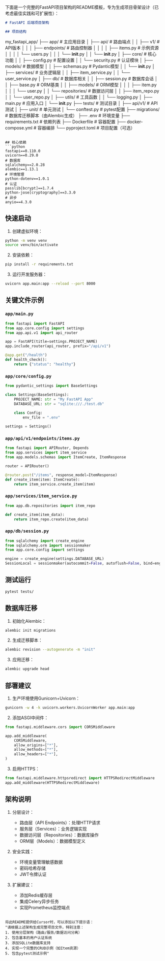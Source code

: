 下面是一个完整的FastAPI项目架构的README模板，专为生成项目骨架设计（已考虑最佳实践和可扩展性）：

```markdown
# FastAPI 后端项目架构

## 项目结构
```
my_fastapi_app/
├── app/                         # 主应用目录
│   ├── api/                     # 路由端点
│   │   ├── v1/                  # API版本
│   │   │   ├── endpoints/       # 路由控制器
│   │   │   │   ├── items.py     # 示例资源
│   │   │   │   └── users.py
│   │   │   └── __init__.py
│   │   └── __init__.py
│   ├── core/                    # 核心功能
│   │   ├── config.py            # 配置设置
│   │   └── security.py          # 认证模块
│   ├── models/                  # 数据模型
│   │   ├── schemas.py           # Pydantic模型
│   │   └── __init__.py
│   ├── services/                # 业务逻辑层
│   │   ├── item_service.py
│   │   └── user_service.py
│   ├── db/                      # 数据库相关
│   │   ├── session.py           # 数据库会话
│   │   ├── base.py              # ORM基类
│   │   ├── models/              # ORM模型
│   │   │   ├── item.py
│   │   │   └── user.py
│   │   └── repositories/        # 数据访问层
│   │       ├── item_repo.py
│   │       └── user_repo.py
│   ├── utils/                   # 工具函数
│   │   └── logging.py
│   ├── main.py                  # 应用入口
│   └── __init__.py
├── tests/                       # 测试目录
│   ├── api/v1/                  # API测试
│   ├── unit/                    # 单元测试
│   └── conftest.py              # pytest配置
├── migrations/                  # 数据库迁移脚本（由Alembic生成）
├── .env                         # 环境变量
├── requirements.txt             # 依赖列表
├── Dockerfile                   # 容器配置
├── docker-compose.yml           # 容器编排
└── pyproject.toml               # 项目配置（可选）
```

## 核心依赖
```python
fastapi==0.110.0
uvicorn==0.29.0
# 数据库
sqlalchemy==2.0.28
alembic==1.13.1
# 环境管理
python-dotenv==1.0.1
# 认证
passlib[bcrypt]==1.7.4
python-jose[cryptography]==3.3.0
# 异步
anyio==4.3.0
```

## 快速启动
1. 创建虚拟环境：
```bash
python -m venv venv
source venv/bin/activate
```

2. 安装依赖：
```bash
pip install -r requirements.txt
```

3. 运行开发服务器：
```bash
uvicorn app.main:app --reload --port 8000
```

## 关键文件示例

### `app/main.py`
```python
from fastapi import FastAPI
from app.core.config import settings
from app.api.v1 import api_router

app = FastAPI(title=settings.PROJECT_NAME)
app.include_router(api_router, prefix="/api/v1")

@app.get("/health")
def health_check():
    return {"status": "healthy"}
```

### `app/core/config.py`
```python
from pydantic_settings import BaseSettings

class Settings(BaseSettings):
    PROJECT_NAME: str = "My FastAPI App"
    DATABASE_URL: str = "sqlite:///./test.db"
    
    class Config:
        env_file = ".env"

settings = Settings()
```

### `app/api/v1/endpoints/items.py`
```python
from fastapi import APIRouter, Depends
from app.services import item_service
from app.models.schemas import ItemCreate, ItemResponse

router = APIRouter()

@router.post("/items", response_model=ItemResponse)
def create_item(item: ItemCreate):
    return item_service.create_item(item)
```

### `app/services/item_service.py`
```python
from app.db.repositories import item_repo

def create_item(item_data):
    return item_repo.create(item_data)
```

### `app/db/session.py`
```python
from sqlalchemy import create_engine
from sqlalchemy.orm import sessionmaker
from app.core.config import settings

engine = create_engine(settings.DATABASE_URL)
SessionLocal = sessionmaker(autocommit=False, autoflush=False, bind=engine)
```

## 测试运行
```bash
pytest tests/
```

## 数据库迁移
1. 初始化Alembic：
```bash
alembic init migrations
```

2. 生成迁移脚本：
```bash
alembic revision --autogenerate -m "init"
```

3. 应用迁移：
```bash
alembic upgrade head
```

## 部署建议
1. 生产环境使用Gunicorn+Uvicorn：
```bash
gunicorn -w 4 -k uvicorn.workers.UvicornWorker app.main:app
```

2. 添加ASGI中间件：
```python
from fastapi.middleware.cors import CORSMiddleware

app.add_middleware(
    CORSMiddleware,
    allow_origins=["*"],
    allow_methods=["*"],
    allow_headers=["*"],
)
```

3. 启用HTTPS：
```python
from fastapi.middleware.httpsredirect import HTTPSRedirectMiddleware
app.add_middleware(HTTPSRedirectMiddleware)
```

## 架构说明
1. 分层设计：
   - 路由层（API Endpoints）：处理HTTP请求
   - 服务层（Services）：业务逻辑实现
   - 数据访问层（Repositories）：数据库操作
   - ORM层（Models）：数据模型定义

2. 安全实践：
   - 环境变量管理敏感数据
   - 密码哈希存储
   - JWT令牌认证

3. 扩展建议：
   - 添加Redis缓存层
   - 集成Celery异步任务
   - 实现Prometheus监控端点
```

将此README提供给Cursor时，可以添加以下提示语：
"请根据上述架构生成完整项目文件，特别注意：
1. 使用分层架构（路由/服务/数据访问分离）
2. 包含基本的用户认证系统
3. 添加SQLite数据库支持
4. 实现一个完整的CRUD示例（如Item资源）
5. 包含pytest测试示例"